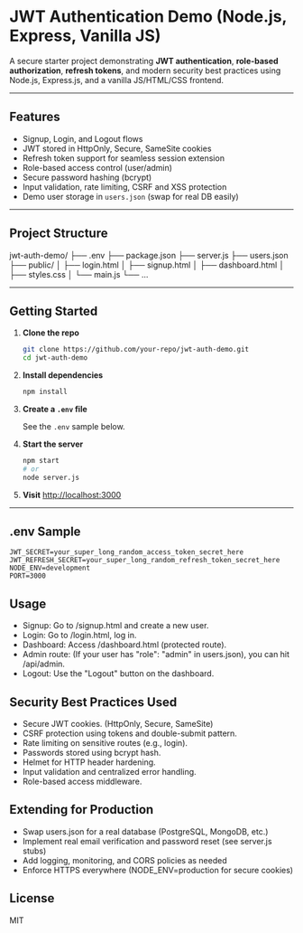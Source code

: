 # JWT Authentication Demo (Node.js, Express, Vanilla JS)

A secure starter project demonstrating **JWT authentication**, **role-based authorization**, **refresh tokens**, and modern security best practices using Node.js, Express.js, and a vanilla JS/HTML/CSS frontend.

---

## Features

- Signup, Login, and Logout flows
- JWT stored in HttpOnly, Secure, SameSite cookies
- Refresh token support for seamless session extension
- Role-based access control (user/admin)
- Secure password hashing (bcrypt)
- Input validation, rate limiting, CSRF and XSS protection
- Demo user storage in `users.json` (swap for real DB easily)

---

## Project Structure

jwt-auth-demo/
├── .env
├── package.json
├── server.js
├── users.json
├── public/
│ ├── login.html
│ ├── signup.html
│ ├── dashboard.html
│ ├── styles.css
│ └── main.js
└── ...


---

## Getting Started

1. **Clone the repo**

    ```bash
    git clone https://github.com/your-repo/jwt-auth-demo.git
    cd jwt-auth-demo
    ```

2. **Install dependencies**

    ```bash
    npm install
    ```

3. **Create a `.env` file**

    See the `.env` sample below.

4. **Start the server**

    ```bash
    npm start
    # or
    node server.js
    ```

5. **Visit** [http://localhost:3000](http://localhost:3000)

---

##  .env Sample

```env
JWT_SECRET=your_super_long_random_access_token_secret_here
JWT_REFRESH_SECRET=your_super_long_random_refresh_token_secret_here
NODE_ENV=development
PORT=3000
```

 ## Usage

- Signup: Go to /signup.html and create a new user.
- Login: Go to /login.html, log in.
- Dashboard: Access /dashboard.html (protected route).
- Admin route: (If your user has "role": "admin" in users.json), you can hit /api/admin.
- Logout: Use the "Logout" button on the dashboard.

## Security Best Practices Used

- Secure JWT cookies. (HttpOnly, Secure, SameSite)
- CSRF protection using tokens and double-submit pattern.
- Rate limiting on sensitive routes (e.g., login).
- Passwords stored using bcrypt hash.
- Helmet for HTTP header hardening.
- Input validation and centralized error handling.
- Role-based access middleware.

## Extending for Production

- Swap users.json for a real database (PostgreSQL, MongoDB, etc.)
- Implement real email verification and password reset (see server.js stubs)
- Add logging, monitoring, and CORS policies as needed
- Enforce HTTPS everywhere (NODE_ENV=production for secure cookies)

## License
MIT